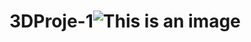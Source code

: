 # 3DProje-1![This is an image](https://user-images.githubusercontent.com/112270755/209211780-2da6dc30-5ab5-4725-9170-af6be6c0175f.png)
